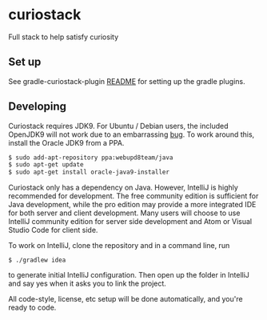 # curiostack
Full stack to help satisfy curiosity

## Set up

See gradle-curiostack-plugin [README](tools/gradle-plugins/gradle-curiostack-plugin/README.md) for setting up the gradle plugins.

## Developing

Curiostack requires JDK9. For Ubuntu / Debian users, the included OpenJDK9 will not work due to an
embarrassing [bug](https://bugs.launchpad.net/ubuntu/+source/openjdk-9/+bug/1727002). To work around
this, install the Oracle JDK9 from a PPA.

```bash
$ sudo add-apt-repository ppa:webupd8team/java
$ sudo apt-get update
$ sudo apt-get install oracle-java9-installer
```

Curiostack only has a dependency on Java. However, IntelliJ is highly recommended for development.
The free community edition is sufficient for Java development, while the pro edition may provide a
more integrated IDE for both server and client development. Many users will choose to use IntelliJ
community edition for server side development and Atom or Visual Studio Code for client side.

To work on IntelliJ, clone the repository and in a command line, run

```
$ ./gradlew idea
```

to generate initial IntelliJ configuration. Then open up the folder in IntelliJ and say yes when it
asks you to link the project.

All code-style, license, etc setup will be done automatically, and you're ready to code.
